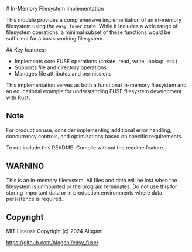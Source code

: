 # In-Memory Filesystem Implementation

This module provides a comprehensive implementation of an in-memory filesystem
using the `easy_fuser` crate. While it includes a wide range of filesystem
operations, a minimal subset of these functions would be sufficient for a
basic working filesystem.

## Key features:
- Implements core FUSE operations (create, read, write, lookup, etc.)
- Supports file and directory operations
- Manages file attributes and permissions

This implementation serves as both a functional in-memory filesystem and
an educational example for understanding FUSE filesystem development with Rust.

## Note
For production use, consider implementing additional error handling,
concurrency controls, and optimizations based on specific requirements.

To not include this README. Compile without the readme feature.

## WARNING
This is an in-memory filesystem. All files and data will be lost when
the filesystem is unmounted or the program terminates. Do not use this for
storing important data or in production environments where data persistence
is required.

## Copyright
MIT License
Copyright (c) 2024 Alogani

https://github.com/Alogani/easy_fuser